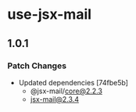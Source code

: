 # use-jsx-mail

## 1.0.1

### Patch Changes

- Updated dependencies [74fbe5b]
  - @jsx-mail/core@2.2.3
  - jsx-mail@2.3.4

